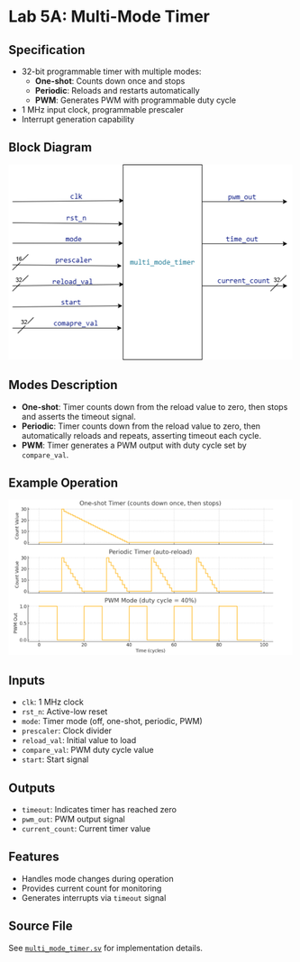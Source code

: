 # Lab 5A: Multi-Mode Timer

## Specification

- 32-bit programmable timer with multiple modes:
  - **One-shot**: Counts down once and stops
  - **Periodic**: Reloads and restarts automatically
  - **PWM**: Generates PWM with programmable duty cycle
- 1 MHz input clock, programmable prescaler
- Interrupt generation capability

## Block Diagram
![Block Diagram](/Muhammad_Boota/lab5/docx/multi_mode_timer.png)

## Modes Description
- **One-shot**: Timer counts down from the reload value to zero, then stops and asserts the timeout signal.
- **Periodic**: Timer counts down from the reload value to zero, then automatically reloads and repeats, asserting timeout each cycle.
- **PWM**: Timer generates a PWM output with duty cycle set by `compare_val`.

## Example Operation
![Operation Examples](/Muhammad_Boota/lab5/docx/multimode_wave_diagrame.png)

## Inputs
- `clk`: 1 MHz clock
- `rst_n`: Active-low reset
- `mode`: Timer mode (off, one-shot, periodic, PWM)
- `prescaler`: Clock divider
- `reload_val`: Initial value to load
- `compare_val`: PWM duty cycle value
- `start`: Start signal

## Outputs
- `timeout`: Indicates timer has reached zero
- `pwm_out`: PWM output signal
- `current_count`: Current timer value

## Features
- Handles mode changes during operation
- Provides current count for monitoring
- Generates interrupts via `timeout` signal

## Source File
See [`multi_mode_timer.sv`](src/multi_mode_timer.sv) for implementation details.
